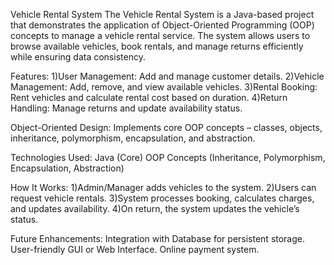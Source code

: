 Vehicle Rental System
The Vehicle Rental System is a Java-based project that demonstrates the application of Object-Oriented Programming (OOP) concepts to manage a vehicle rental service. The system allows users to browse available vehicles, book rentals, and manage returns efficiently while ensuring data consistency.

Features:
1)User Management: Add and manage customer details.
2)Vehicle Management: Add, remove, and view available vehicles.
3)Rental Booking: Rent vehicles and calculate rental cost based on duration.
4)Return Handling: Manage returns and update availability status.

Object-Oriented Design: Implements core OOP concepts – classes, objects, inheritance, polymorphism, encapsulation, and abstraction.

Technologies Used:
Java (Core)
OOP Concepts (Inheritance, Polymorphism, Encapsulation, Abstraction)

How It Works:
1)Admin/Manager adds vehicles to the system.
2)Users can request vehicle rentals.
3)System processes booking, calculates charges, and updates availability.
4)On return, the system updates the vehicle’s status.

Future Enhancements:
Integration with Database for persistent storage.
User-friendly GUI or Web Interface.
Online payment system.
